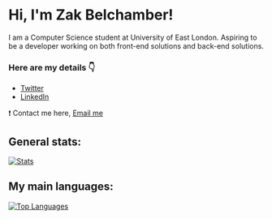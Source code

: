 # Hi, I'm Zak Belchamber!

I am a Computer Science student at University of East London. Aspiring to be a developer working on both front-end solutions and back-end solutions. 

### Here are my details 👇
* [Twitter](https://twitter.com/zhbelchamber)
* [LinkedIn](https://www.linkedin.com/in/zakariahbelchamber/)

❗️ Contact me here, [Email me](mailto:email@zhbelchamber.xyz)

## General stats:
[![Stats](https://github-readme-stats.vercel.app/api?username=zakbelchamber&show_icons=true&count_private=true&include_all_commits=true&theme=react)](https://github.com/zakbelchamber?tab=repositories)

## My main languages:
[![Top Languages](https://github-readme-stats.vercel.app/api/top-langs/?username=zakbelchamber&layout=compact&langs_count=3&theme=react)](https://github.com/zakbelchamber?tab=repositories)
